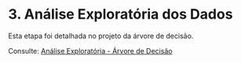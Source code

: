 # 3. Análise Exploratória dos Dados

Esta etapa foi detalhada no projeto da árvore de decisão. 

Consulte: [Análise Exploratória - Árvore de Decisão](https://snowdutra.github.io/Machine-Learning/arvore_decisao/analise_exploratoria/)
